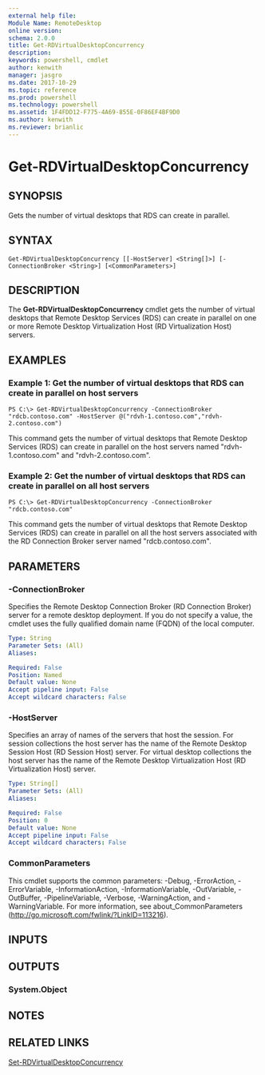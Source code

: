 ```yaml
---
external help file: 
Module Name: RemoteDesktop
online version: 
schema: 2.0.0
title: Get-RDVirtualDesktopConcurrency
description: 
keywords: powershell, cmdlet
author: kenwith
manager: jasgro
ms.date: 2017-10-29
ms.topic: reference
ms.prod: powershell
ms.technology: powershell
ms.assetid: 1F4FDD12-F775-4A69-855E-0F86EF4BF9D0
ms.author: kenwith
ms.reviewer: brianlic
---
```


# Get-RDVirtualDesktopConcurrency

## SYNOPSIS
Gets the number of virtual desktops that RDS can create in parallel.

## SYNTAX

```
Get-RDVirtualDesktopConcurrency [[-HostServer] <String[]>] [-ConnectionBroker <String>] [<CommonParameters>]
```

## DESCRIPTION
The **Get-RDVirtualDesktopConcurrency** cmdlet gets the number of virtual desktops that Remote Desktop Services (RDS) can create in parallel on one or more Remote Desktop Virtualization Host (RD Virtualization Host) servers.

## EXAMPLES

### Example 1: Get the number of virtual desktops that RDS can create in parallel on host servers
```
PS C:\> Get-RDVirtualDesktopConcurrency -ConnectionBroker "rdcb.contoso.com" -HostServer @("rdvh-1.contoso.com","rdvh-2.contoso.com")
```

This command gets the number of virtual desktops that Remote Desktop Services (RDS) can create in parallel on the host servers named "rdvh-1.contoso.com" and "rdvh-2.contoso.com".

### Example 2: Get the number of virtual desktops that RDS can create in parallel on all host servers
```
PS C:\> Get-RDVirtualDesktopConcurrency -ConnectionBroker "rdcb.contoso.com"
```

This command gets the number of virtual desktops that Remote Desktop Services (RDS) can create in parallel on all the host servers associated with the RD Connection Broker server named "rdcb.contoso.com".

## PARAMETERS

### -ConnectionBroker
Specifies the Remote Desktop Connection Broker (RD Connection Broker) server for a remote desktop deployment.
If you do not specify a value, the cmdlet uses the fully qualified domain name (FQDN) of the local computer.

```yaml
Type: String
Parameter Sets: (All)
Aliases: 

Required: False
Position: Named
Default value: None
Accept pipeline input: False
Accept wildcard characters: False
```

### -HostServer
Specifies an array of names of the servers that host the session.
For session collections the host server has the name of the Remote Desktop Session Host (RD Session Host) server.
For virtual desktop collections the host server has the name of the Remote Desktop Virtualization Host (RD Virtualization Host) server.

```yaml
Type: String[]
Parameter Sets: (All)
Aliases: 

Required: False
Position: 0
Default value: None
Accept pipeline input: False
Accept wildcard characters: False
```

### CommonParameters
This cmdlet supports the common parameters: -Debug, -ErrorAction, -ErrorVariable, -InformationAction, -InformationVariable, -OutVariable, -OutBuffer, -PipelineVariable, -Verbose, -WarningAction, and -WarningVariable. For more information, see about_CommonParameters (http://go.microsoft.com/fwlink/?LinkID=113216).

## INPUTS

## OUTPUTS

### System.Object

## NOTES

## RELATED LINKS

[Set-RDVirtualDesktopConcurrency](./Set-RDVirtualDesktopConcurrency.md)
